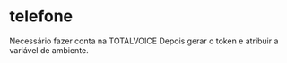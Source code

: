 # telefone

Necessário fazer conta na TOTALVOICE
Depois gerar o token e atribuir a variável de ambiente.
